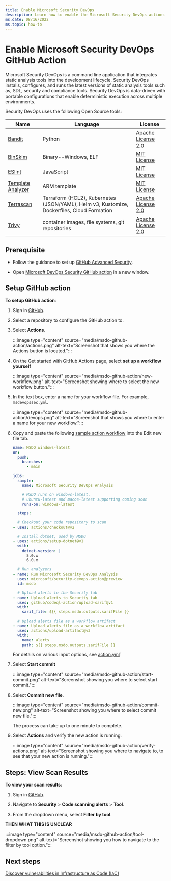 ```yaml
---
title: Enable Microsoft Security DevOps
description: Learn how to enable the Microsoft Security DevOps actions.
ms.date: 08/16/2022
ms.topic: how-to
---
```


# Enable Microsoft Security DevOps GitHub Action

Microsoft Security DevOps is a command line application that integrates static analysis tools into the development lifecycle. Security DevOps installs, configures, and runs the latest versions of static analysis tools such as, SDL, security and compliance tools. Security DevOps is data-driven with portable configurations that enable deterministic execution across multiple environments.

Security DevOps uses the following Open Source tools:

| Name | Language | License |
|--|--|--|
| [Bandit](https://github.com/PyCQA/bandit) | Python | [Apache License 2.0](https://github.com/PyCQA/bandit/blob/master/LICENSE) |
| [BinSkim](https://github.com/Microsoft/binskim) | Binary--Windows, ELF | [MIT License](https://github.com/microsoft/binskim/blob/main/LICENSE) |
| [ESlint](https://github.com/eslint/eslint) | JavaScript | [MIT License](https://github.com/eslint/eslint/blob/main/LICENSE) |
| [Template Analyzer](https://github.com/Azure/template-analyzer) | ARM template | [MIT License](https://github.com/Azure/template-analyzer/blob/main/LICENSE.txt) |
| [Terrascan](https://github.com/accurics/terrascan) | Terraform (HCL2), Kubernetes (JSON/YAML), Helm v3, Kustomize, Dockerfiles, Cloud Formation | [Apache License 2.0](https://github.com/accurics/terrascan/blob/master/LICENSE) |
| [Trivy](https://github.com/aquasecurity/trivy) | container images, file systems, git repositories | [Apache License 2.0](https://github.com/aquasecurity/trivy/blob/main/LICENSE) |

## Prerequisite

- Follow the guidance to set up [GitHub Advanced Security](https://docs.github.com/en/organizations/keeping-your-organization-secure/managing-security-settings-for-your-organization/managing-security-and-analysis-settings-for-your-organization).

- Open [Microsoft DevOps Security GitHub action](https://github.com/marketplace/actions/security-devops-action) in a new window.

## Setup GitHub action

**To setup GitHub action**:

1. Sign in [GitHub](https://www.github.com).

1. Select a repository to configure the GitHub action to.

1. Select **Actions**.

    :::image type="content" source="media/msdo-github-action/actions.png" alt-text="Screenshot that shows you where the Actions button is located.":::

1. On the Get started with GitHub Actions page, select **set up a workflow yourself**

    :::image type="content" source="media/msdo-github-action/new-workflow.png" alt-text="Screenshot showing where to select the new workflow button.":::

1. In the text box, enter a name for your workflow file. For example, `msdevopssec.yml`.

    :::image type="content" source="media/msdo-github-action/devops.png" alt-text="Screenshot that shows you where to enter a name for your new workflow.":::

1. Copy and paste the following [sample action workflow](https://github.com/microsoft/security-devops-action/blob/main/.github/workflows/sample-workflow-windows-latest.yml) into the Edit new file tab.

    ```yml
    name: MSDO windows-latest
    on:
      push:
        branches:
          - main

    jobs:
      sample:
        name: Microsoft Security DevOps Analysis

        # MSDO runs on windows-latest.
        # ubuntu-latest and macos-latest supporting coming soon
        runs-on: windows-latest

      steps:

      # Checkout your code repository to scan
    - uses: actions/checkout@v2

      # Install dotnet, used by MSDO
    - uses: actions/setup-dotnet@v1
      with:
        dotnet-version: |
          5.0.x
          6.0.x

      # Run analyzers
    - name: Run Microsoft Security DevOps Analysis
      uses: microsoft/security-devops-action@preview
      id: msdo

      # Upload alerts to the Security tab
    - name: Upload alerts to Security tab
      uses: github/codeql-action/upload-sarif@v1
      with:
        sarif_file: ${{ steps.msdo.outputs.sarifFile }}

      # Upload alerts file as a workflow artifact
    - name: Upload alerts file as a workflow artifact
      uses: actions/upload-artifact@v3
      with:  
        name: alerts
        path: ${{ steps.msdo.outputs.sarifFile }}
    ```
        
    For details on various input options, see [action.yml](https://github.com/microsoft/security-devops-action/blob/main/action.yml)`                    

1.  Select **Start commit**

    :::image type="content" source="media/msdo-github-action/start-commit.png" alt-text="Screenshot showing you where to select start commit.":::

1.  Select **Commit new file**.

    :::image type="content" source="media/msdo-github-action/commit-new.png" alt-text="Screenshot showing you where to select commit new file.":::

    The process can take up to one minute to complete.

1. Select **Actions** and  verify the new action is running.

    :::image type="content" source="media/msdo-github-action/verify-actions.png" alt-text="Screenshot showing you where to navigate to, to see that your new action is running.":::

## Steps: View Scan Results

**To view your scan results**:

1. Sign in [GitHub](https://www.github.com).

1. Navigate to **Security** > **Code scanning alerts** > **Tool**. 

1. From the dropdown menu, select **Filter by tool**.

**THEN WHAT THIS IS UNCLEAR**

:::image type="content" source="media/msdo-github-action/tool-dropdown.png" alt-text="Screenshot showing you how to navigate to the filter by tool option.":::

## Next steps
[Discover vulnerabilities in Infrastructure as Code (IaC)](iac-vulnerabilities.md)
